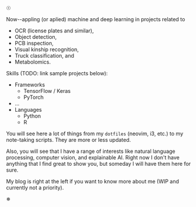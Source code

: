 ☉ 

Now--appling (or aplied) machine and deep learning in projects related to
 -  OCR (license plates and similar), 
 -  Object detection,
 -  PCB inspection,
 -  Visual kinship recognition,
 -  Truck classification, and
 -  Metabolomics.

Skills (TODO: link sample projects below):
  - Frameworks
    - TensorFlow / Keras
    - PyTorch
  - ...
  - Languages
    - Python
    - R

You will see here a lot of things from my `dotfiles` (neovim, i3, etc.) to my note-taking scripts. They are more or less updated.

Also, you will see that I have a range of interests like natural language processing, computer vision, and explainable AI. Right now I don't have anything that I find great to show you, but someday I will have them here for sure.

My blog is right at the left if you want to know more about me (WIP and currently not a priority).

✵
